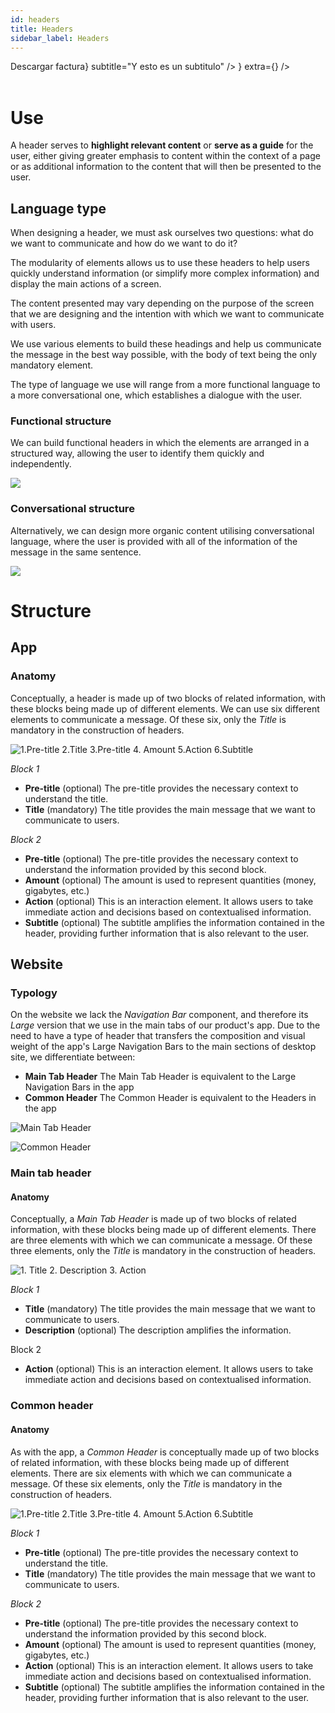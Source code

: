 ```yaml
---
id: headers
title: Headers
sidebar_label: Headers
---
```



<MultiBrandExample>
    <HeaderLayout
        header={
            <Header
            title="La última factura de diciembre ya esta disponible"
            preamount="Cuota mensual (IVA incluido)"
            amount="60,44 €"
            button={<ButtonPrimary href="asdf">Descargar factura</ButtonPrimary>}
            subtitle="Y esto es un subtitulo"
            />
        }
        extra={<Placeholder />}
    />

</MultiBrandExample>

<br/>
    
<br/>

# Use

A header serves to **highlight relevant content** or **serve as a guide** for the user, either giving greater emphasis to content within the context of a page or as additional information to the content that will then be presented to the user.

## Language type

When designing a header, we must ask ourselves two questions: what do we want to communicate and how do we want to do it?

The modularity of elements allows us to use these headers to help users quickly understand information \(or simplify more complex information\) and display the main actions of a screen.

The content presented may vary depending on the purpose of the screen that we are designing and the intention with which we want to communicate with users.

We use various elements to build these headings and help us communicate the message in the best way possible, with the body of text being the only mandatory element.

The type of language we use will range from a more functional language to a more conversational one, which establishes a dialogue with the user.

### Functional structure

We can build functional headers in which the elements are arranged in a structured way, allowing the user to identify them quickly and independently.

![](../img/uso-greater-than-funcional-.png)

### Conversational structure

Alternatively, we can design more organic content utilising conversational language, where the user is provided with all of the information of the message in the same sentence.

![](../img/uso-greater-than-conversacional.png)


# Structure

## App

### Anatomy

Conceptually, a header is made up of two blocks of related information, with these blocks being made up of different elements. We can use six different elements to communicate a message. Of these six, only the _Title_ is mandatory in the construction of headers.

![1.Pre-title 2.Title 3.Pre-title 4. Amount 5.Action 6.Subtitle](../img/anatomia-greater-than-app-greater-than-headers-.png)

_Block 1_

* **Pre-title** \(optional\) The pre-title provides the necessary context to understand the title.
* **Title** \(mandatory\) The title provides the main message that we want to communicate to users.

_Block 2_

* **Pre-title** \(optional\) The pre-title provides the necessary context to understand the information provided by this second block.
* **Amount** \(optional\) The amount is used to represent quantities \(money, gigabytes, etc.\)
* **Action** \(optional\) This is an interaction element. It allows users to take immediate action and decisions based on contextualised information.
* **Subtitle** \(optional\) The subtitle amplifies the information contained in the header, providing further information that is also relevant to the user.

## Website

### Typology

On the website we lack the _Navigation Bar_ component, and therefore its _Large_ version that we use in the main tabs of our product's app. Due to the need to have a type of header that transfers the composition and visual weight of the app's Large Navigation Bars to the main sections of desktop site, we differentiate between:

* **Main Tab Header** The Main Tab Header is equivalent to the Large Navigation Bars in the app
* **Common Header** The Common Header is equivalent to the Headers in the app

![Main Tab Header](../img/tipologia-greater-than-web-greater-than-main-tab-headers-.png)

![Common Header](../img/tipologia-greater-than-web-greater-than-common-headers-.png)

### Main tab header

#### Anatomy

Conceptually, a _Main Tab Header_ is made up of two blocks of related information, with these blocks being made up of different elements. There are three elements with which we can communicate a message. Of these three elements, only the _Title_ is mandatory in the construction of headers.

![1. Title 2. Description 3. Action](../img/anatomia-greater-than-app-greater-than-main-tab-headers-.png)

_Block 1_

* **Title** \(mandatory\) The title provides the main message that we want to communicate to users.
* **Description** \(optional\) The description amplifies the information.

Block 2

* **Action** \(optional\) This is an interaction element. It allows users to take immediate action and decisions based on contextualised information.

### Common header

#### Anatomy

As with the app, a _Common Header_ is conceptually made up of two blocks of related information, with these blocks being made up of different elements. There are six elements with which we can communicate a message. Of these six elements, only the _Title_ is mandatory in the construction of headers.

![1.Pre-title 2.Title 3.Pre-title 4. Amount 5.Action 6.Subtitle](../img/anatomia-greater-than-app-greater-than-common-headers-.png)

_Block 1_

* **Pre-title** \(optional\) The pre-title provides the necessary context to understand the title.
* **Title** \(mandatory\) The title provides the main message that we want to communicate to users.

_Block 2_

* **Pre-title** \(optional\) The pre-title provides the necessary context to understand the information provided by this second block.
* **Amount** \(optional\) The amount is used to represent quantities \(money, gigabytes, etc.\)
* **Action** \(optional\) This is an interaction element. It allows users to take immediate action and decisions based on contextualised information.
* **Subtitle** \(optional\) The subtitle amplifies the information contained in the header, providing further information that is also relevant to the user.

